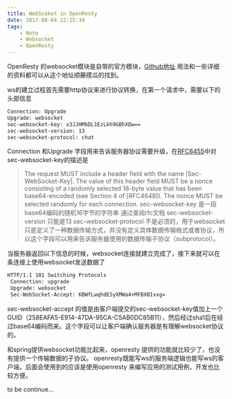 ```yaml
---
title: WebScoket in OpenResty
date: 2017-08-04 22:15:34
tags:
	- Note
	- Websocket
	- OpenResty
---
```


OpenResty 的websocket模块是自带的官方模块，[Github地址](https://github.com/openresty/lua-resty-websocket)
用法和一些详细的资料都可以从这个地址顺藤摸瓜的找到。

ws的建立过程首先需要http协议来进行协议转换，在第一个请求中，需要以下的头部信息
```HTML
Connection: Upgrade
Upgrade: websocket
sec-websocket-key: x3JJHMbDL1EzLkh9GBhXDw==
sec-websocket-version: 13
sec-websocket-protocol: chat
```

Connection 和Upgrade 字段用来告诉服务器协议需要升级，在[RFC6455](https://tools.ietf.org/html/rfc6455)中对sec-websocket-key的描述是
> The request MUST include a header field with the name
>        |Sec-WebSocket-Key|.  The value of this header field MUST be a
>        nonce consisting of a randomly selected 16-byte value that has
>        been base64-encoded (see Section 4 of [RFC4648]).  The nonce
>        MUST be selected randomly for each connection.
sec-websocket-key 是一段base64编码的随机16字节的字符串
通过查阅rfc文档
sec-websocket-version 只能是13
sec-websocket-protocol 不是必须的，用于websocket只是定义了一种数据传输方式，并没有定义具体数据传输格式或者协议，所以这个字段可以用来告诉服务器使用的数据传输子协议（subprotocol）。

当服务器返回以下信息的时候，websocket连接就建立完成了，接下来就可以在条连接上使用websocket发送数据了
```html
HTTP/1.1 101 Switching Protocols
 Connection: upgrade
 Upgrade: websocket
 Sec-WebSocket-Accept: KBWfLwqhdE5yXMWa4+MFBXBIxxg=
```
sec-websocket-accept 的值是由客户端提交的sec-websocket-key值加上一个GUID（258EAFA5-E914-47DA-95CA-C5AB0DC85B11），然后经过sha1后在经过base64编码而来。这个字段可以让客户端确认服务器是有理解websocket协议的。

和spring提供websocket功能比起来，openresty 提供的功能就比较少了，也没有提供一个传输数据的子协议。
openresty既能写ws的服务端逻辑也能写ws的客户端，后面会使用到的应该是使用openresty 来编写应用的测试用例，开发也比较方便。

to be continue...
